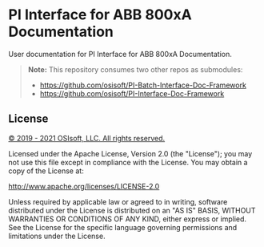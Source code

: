 # PI Interface for ABB 800xA Documentation

User documentation for PI Interface for ABB 800xA Documentation.

>**Note:** This repository consumes two other repos as submodules:
>
>* https://github.com/osisoft/PI-Batch-Interface-Doc-Framework
>* https://github.com/osisoft/PI-Interface-Doc-Framework

## License

<a href="https://www.osisoft.com/copyright/">&copy; 2019 - 2021 OSIsoft, LLC. All rights reserved.</a>

Licensed under the Apache License, Version 2.0 (the "License"); you may not use this file except in compliance with the License. You may obtain a copy of the License at:

http://www.apache.org/licenses/LICENSE-2.0

Unless required by applicable law or agreed to in writing, software distributed under the License is distributed on an "AS IS" BASIS, WITHOUT WARRANTIES OR CONDITIONS OF ANY KIND, either express or implied. See the License for the specific language governing permissions and limitations under the License.
